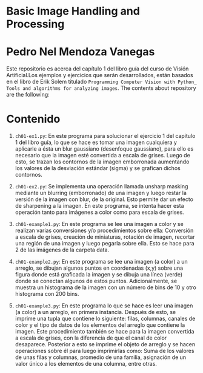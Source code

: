 # Basic Image Handling and Processing

# Pedro Nel Mendoza Vanegas
Este repositorio es acerca del capítulo 1 del libro guía del curso de Visión Artificial.Los ejemplos y ejercicios que serán desarrollados, están basados en el libro de Erik Solem titulado ``Programming Computer Vision with Python_ Tools and algorithms for analyzing images``.
The contents about repository are the following: 

# Contenido

1. ``ch01-ex1.py``: En este programa para solucionar el ejercicio 1 del capítulo 1 del libro guía, lo que se hace es tomar una imagen cualquiera y aplicarle a ésta un blur gaussiano (desenfoque gaussiano), para ello es necesario que la imagen esté convertida a escala de
grises. Luego de esto, se trazan los contornos de la imagen emborronada aumentando los valores de la desviación estándar (sigma) y se 
grafican dichos contornos.

2. ``ch01-ex2.py``: Se implementa una operación llamada unsharp masking mediante un blurring (emborronado) de una imagen y luego restar la versión de la imagen con blur, de la original. Esto permite dar un efecto de sharpening a la imagen. En este programa, se intenta hacer esta operación tanto para imágenes a color como para escala de grises.

3. ``ch01-example1.py``: En este programa se lee una imagen a color y se realizan varias conversiones y/o procedimientos sobre ella: Conversión a escala de grises, creación de miniaturas, rotación de imagen, recortar una región de una imagen y luego pegarla sobre ella. Esto se hace para 2 de las imágenes de la carpeta data.

4. ``ch01-example2.py``: En este programa se lee una imagen (a color) a un arreglo, se dibujan algunos puntos en coordenadas (x,y) sobre 
una figura donde está graficada la imagen y se dibuja una línea (verde) donde se conectan algunos de estos puntos. Adicionalmente,
se muestra un histograma de la imagen con un número de bins de 10 y otro histograma con 200 bins.

5. ``ch01-example3.py``: En este programa lo que se hace es leer una imagen (a color) a un arreglo, en primera instancia. Después de esto, se imprime una tupla que contiene lo siguiente: filas, columnas, canales de color y el tipo de datos de los elementos del arreglo que contiene la imagen. Este procedimiento también se hace para la imagen convertida a escala de grises, con la diferencia de que el canal de color desaparece. Posterior a esto se imprime el objeto de arreglo y se hacen operaciones sobre él para luego imprimirlas como: Suma de los valores de unas filas y columnas, promedio de una familia, asignación de un valor único a los elementos de una columna, entre otras.






